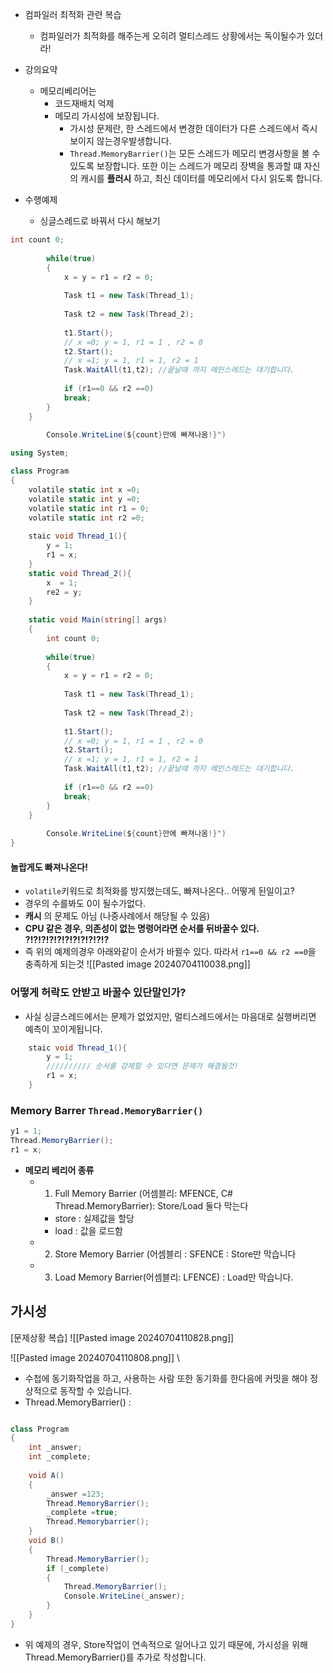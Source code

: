 - 컴파일러 최적화 관련 복습
	- 컴파일러가 최적화를 해주는게 오히려 멀티스레드 상황에서는 독이될수가 있더라!

- 강의요약
	- 메모리베리어는 
		- 코드재배치 억제
		- 메모리 가시성에 보장됩니다. 
			- 가시성 문제란, 한 스레드에서 변경한 데이터가 다른 스레드에서 즉시 보이지 않는경우발생합니다.
			- `Thread.MemoryBarrier()`는 모든 스레드가 메모리 변경사항을 볼 수 있도록 보장합니다. 또한 이는 스레드가 메모리 장벽을 통과할 떄 자신의 캐시를 **플러시** 하고, 최신 데이터를 메모리에서 다시 읽도록 합니다. 
- 수행예제
	- 싱글스레드로 바꿔서 다시 해보기
```C#
int count 0;
		
		while(true)
		{
			x = y = r1 = r2 = 0;
		
			Task t1 = new Task(Thread_1);
			
			Task t2 = new Task(Thread_2);
			
			t1.Start();
			// x =0; y = 1, r1 = 1 , r2 = 0
			t2.Start();
			// x =1; y = 1, r1 = 1, r2 = 1
			Task.WaitAll(t1,t2); //끝날때 까지 메인스레드는 대기합니다. 
		
			if (r1==0 && r2 ==0)
			break;
		}
	}
	
		Console.WriteLine(${count}만에 빠져나옴!}")
```
```C#
using System;

class Program
{
	volatile static int x =0;
	volatile static int y =0;
	volatile static int r1 = 0;
	volatile static int r2 =0;
	
	staic void Thread_1(){
		y = 1;
		r1 = x;
	}
	static void Thread_2(){
		x  = 1;
		re2 = y;
	}
	
	static void Main(string[] args)
	{
		int count 0;
		
		while(true)
		{
			x = y = r1 = r2 = 0;
		
			Task t1 = new Task(Thread_1);
			
			Task t2 = new Task(Thread_2);
			
			t1.Start();
			// x =0; y = 1, r1 = 1 , r2 = 0
			t2.Start();
			// x =1; y = 1, r1 = 1, r2 = 1
			Task.WaitAll(t1,t2); //끝날때 까지 메인스레드는 대기합니다. 
		
			if (r1==0 && r2 ==0)
			break;
		}
	}
	
		Console.WriteLine(${count}만에 빠져나옴!}")
}
```

#### 놀랍게도 빠져나온다!
- `volatile`키워드로 최적화를 방지했는데도, 빠져나온다.. 어떻게 된일이고?
- 경우의 수를봐도  0이 될수가없다.
- **캐시** 의 문제도 아님 (나중사례에서 해당될 수 있음)
- **CPU 같은 경우, 의존성이 없는 명령어라면 순서를 뒤바꿀수 있다.** **?!?!?!?!?!?!?!?!?!?!?**
- 즉 위의 예제의경우 아래와같이 순서가 바뀔수 있다. 따라서 `r1==0 && r2 ==0`을 충족하게 되는것
![[Pasted image 20240704110038.png]]
### 어떻게 허락도 안받고 바꿀수 있단말인가?
- 사실 싱글스레드에서는 문제가 없었지만, 멀티스레드에서는 마음대로 실행버리면 예측이 꼬이게됩니다. 
```C#
	staic void Thread_1(){
		y = 1;
		////////// 순서를 강제할 수 있다면 문제가 해결될것!
		r1 = x;
	}
```

### Memory Barrer `Thread.MemoryBarrier()`

```C#
y1 = 1;
Thread.MemoryBarrier();
r1 = x;
```

- **메모리 베리어 종류**
	- 1. Full Memory Barrier (어셈블리: MFENCE, C# Thread.MemoryBarrier): Store/Load 둘다 막는다
		- store : 실제값을 할당
		- load : 값을 로드함
	- 2. Store Memory Barrier (어셈블리 : SFENCE : Store만 막습니다
	- 3. Load Memory Barrier(어셈블리: LFENCE) : Load만 막습니다. 



## 가시성
[문제상황 복습]
![[Pasted image 20240704110828.png]]

![[Pasted image 20240704110808.png]]
\

- 수첩에 동기화작업을 하고, 사용하는 사람 또한 동기화를 한다음에 커밋을 해야 정상적으로 동작할 수 있습니다.
- Thread.MemoryBarrier() : 

```C#

class Program
{
	int _answer;
	int _complete;
	
	void A()
	{
		_answer =123;
		Thread.MemoryBarrier();
		_complete =true;
		Thread.Memorybarrier();
	}
	void B()
	{
		Thread.MemoryBarrier();
		if (_complete)
		{
			Thread.MemoryBarrier();
			Console.WriteLine(_answer);
		}
	}
}
```
- 위 예제의 경우, Store작업이 연속적으로 일어나고 있기 때문에, 가시성을 위해 Thread.MemoryBarrier()를 추가로 작성합니다. 